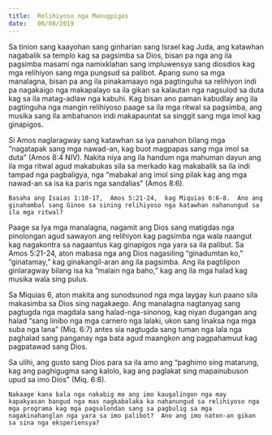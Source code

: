 ```yaml
---
title:  Relihiyoso nga Manugpigos
date:   06/08/2019
---
```


Sa tinion sang kaayohan sang ginharian sang Israel kag Juda, ang katawhan nagabalik sa templo kag sa pagsimba sa Dios, bisan pa nga ang ila pagsimba masami nga namixklahan sang impluwensya sang diosdios kag mga relihiyon sang mga pungsud sa palibot.  Apang suno sa mga manalagna, bisan pa ang ila pinakamaayo nga pagtinguha sa relihiyon indi pa nagakaigo nga makapalayo sa ila gikan sa kalautan nga nagsulod sa duta kag sa ila matag-adlaw nga kabuhi.  Kag bisan ano paman kabudlay ang ila pagtinguha nga mangin relihiyoso paage sa ila mga ritwal sa pagsimba, ang musika sang ila ambahanon indi makapauntat sa singgit sang mga imol kag ginapigos.

Si Amos naglaragway sang katawhan sa iya panahon bilang mga “nagatapak sang mga nawad-an, kag buot magpapas sang mga imol sa duta” (Amos 8:4 NIV).  Nakita niya ang ila handum nga mahuman dayun ang ila mga ritwal agud makabukas sila sa merkado kag makabalik sa ila indi tampad nga pagbaligya, nga “mabakal ang imol sing pilak kag ang mga nawad-an sa isa ka paris nga sandalias” (Amos 8:6).

`Basaha ang Isaias 1:10-17,  Amos 5:21-24,  kag Miquias 6:6-8.  Ano ang ginahambal sang Ginoo sa sining relihiyoso nga katawhan nahanungud sa ila mga ritwal?`

Paage sa Iya mga manalagna, nagamit ang Dios sang matigdas nga pinolongan agud sawayon ang relihiyon kag pagsimba nga wala naangut kag nagakontra sa nagaantus kag ginapigos nga yara sa ila palibut.  Sa Amos 5:21-24, aton mabasa nga ang Dios nagasiling “ginadumtan ko,” “ginatamay,” kag ginakangil-aran ang ila pagsimba.  Ang ila pagtilipon ginlaragway bilang isa ka “malain nga baho,” kag ang ila mga halad kag musika wala sing pulus.

Sa Miquias 6, aton makita ang sunodsunod nga mga laygay kun paano sila makasimba sa Dios sing nagakaego.  Ang manalagna nagtanyag sang pagtugda nga magdala sang halad-nga-sinonog, kag niyan dugangan ang halad “sang linibo nga mga carnero nga lalaki, ukon sang linaksa nga mga suba nga lana” (Miq. 6:7) antes sia nagtugda sang tuman nga lala nga paghalad sang panganay nga bata agud maangkon ang pagpahamuut kag pagpatawad sang Dios.

Sa ulihi, ang gusto sang Dios para sa ila amo ang “paghimo sing matarung, kag ang paghigugma sang kalolo, kag ang paglakat sing mapainubuson upud sa imo Dios” (Miq. 6:8).

`Nakaage kana bala nga nakabig mo ang imo kaugalingon nga may kapakyasan bangud nga mas nagkabalaka ka nahanungud sa relihiyoso nga mga programa kag mga pagsolondan sang sa pagbulig sa mga nagakinahanglan nga yara sa imo palibot?  Ano ang imo naton-an gikan sa sina nga eksperiensya?`
